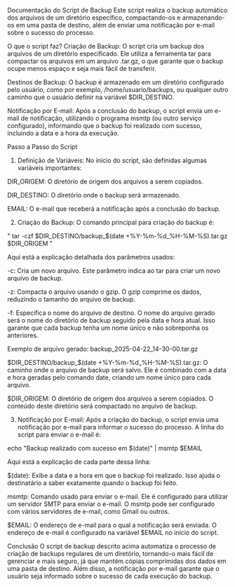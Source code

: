 Documentação do Script de Backup
Este script realiza o backup automático dos arquivos de um diretório específico, compactando-os e armazenando-os em uma pasta de destino, além de enviar uma notificação por e-mail sobre o sucesso do processo.

O que o script faz?
Criação de Backup: O script cria um backup dos arquivos de um diretório especificado. Ele utiliza a ferramenta tar para compactar os arquivos em um arquivo .tar.gz, o que garante que o backup ocupe menos espaço e seja mais fácil de transferir.

Destinos de Backup: O backup é armazenado em um diretório configurado pelo usuário, como por exemplo, /home/usuario/backups, ou qualquer outro caminho que o usuário definir na variável $DIR_DESTINO.

Notificação por E-mail: Após a conclusão do backup, o script envia um e-mail de notificação, utilizando o programa msmtp (ou outro serviço configurado), informando que o backup foi realizado com sucesso, incluindo a data e a hora da execução.

Passo a Passo do Script
1. Definição de Variáveis:
No início do script, são definidas algumas variáveis importantes:

DIR_ORIGEM: O diretório de origem dos arquivos a serem copiados.

DIR_DESTINO: O diretório onde o backup será armazenado.

EMAIL: O e-mail que receberá a notificação após a conclusão do backup.

2. Criação do Backup:
O comando principal para criação do backup é:

" 
tar -czf $DIR_DESTINO/backup_$(date +%Y-%m-%d_%H-%M-%S).tar.gz $DIR_ORIGEM "

Aqui está a explicação detalhada dos parâmetros usados:

-c: Cria um novo arquivo. Este parâmetro indica ao tar para criar um novo arquivo de backup.

-z: Compacta o arquivo usando o gzip. O gzip comprime os dados, reduzindo o tamanho do arquivo de backup.

-f: Especifica o nome do arquivo de destino. O nome do arquivo gerado será o nome do diretório de backup seguido pela data e hora atual.
 Isso garante que cada backup tenha um nome único e não sobreponha os anteriores.

Exemplo de arquivo gerado: backup_2025-04-22_14-30-00.tar.gz

$DIR_DESTINO/backup_$(date +%Y-%m-%d_%H-%M-%S).tar.gz: 
O caminho onde o arquivo de backup será salvo.
 Ele é combinado com a data e hora geradas pelo comando date, criando um nome único para cada arquivo.

$DIR_ORIGEM: O diretório de origem dos arquivos a serem copiados. O conteúdo deste diretório será compactado no arquivo de backup.

3. Notificação por E-mail:
Após a criação do backup, o script envia uma notificação por e-mail para informar o sucesso do processo. A linha do script para enviar o e-mail é:

echo "Backup realizado com sucesso em $(date)" | msmtp $EMAIL

Aqui está a explicação de cada parte dessa linha:

$(date): Exibe a data e a hora em que o backup foi realizado. Isso ajuda o destinatário a saber exatamente quando o backup foi feito.

msmtp: Comando usado para enviar o e-mail. Ele é configurado para utilizar um servidor SMTP para enviar o e-mail. 
O msmtp pode ser configurado com vários servidores de e-mail, como Gmail ou outros.

$EMAIL: O endereço de e-mail para o qual a notificação será enviada. O endereço de e-mail é configurado na variável $EMAIL no início do script.

Conclusão
O script de backup descrito acima automatiza o processo de criação de backups regulares de um diretório, 
tornando-o mais fácil de gerenciar e mais seguro, já que mantém cópias comprimidas dos dados em uma pasta de destino. 
Além disso, a notificação por e-mail garante que o usuário seja informado sobre o sucesso de cada execução do backup.
